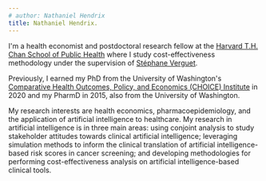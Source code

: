 ```yaml
---
# author: Nathaniel Hendrix
title: Nathaniel Hendrix.
---
```


I'm a health economist and postdoctoral research fellow at the [Harvard T.H. Chan School of Public Health](https://www.hsph.harvard.edu/) where I study cost-effectiveness methodology under the supervision of [Stéphane Verguet](https://www.hsph.harvard.edu/stephane-verguet/). 

Previously, I earned my PhD from the University of Washington's [Comparative Health Outcomes, Policy, and Economics (CHOICE) Institute](https://sop.washington.edu/choice/) in 2020 and my PharmD in 2015, also from the University of Washington.

My research interests are health economics, pharmacoepidemiology, and the application of artificial intelligence to healthcare. My research in artificial intelligence is in three main areas: using conjoint analysis to study stakeholder attitudes towards clinical artificial intelligence; leveraging simulation methods to inform the clinical translation of artificial intelligence-based risk scores in cancer screening; and developing methodologies for performing cost-effectiveness analysis on artificial intelligence-based clinical tools.